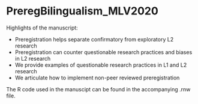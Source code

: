 # PreregBilingualism_MLV2020  
Highlights of the manuscript:  
- Preregistration helps separate confirmatory from exploratory L2 research  
- Preregistration can counter questionable research practices and biases in L2 research  
- We provide examples of questionable research practices in L1 and L2 research  
- We articulate how to implement non-peer reviewed preregistration  

The R code used in the manuscipt can be found in the accompanying .rnw file. 
